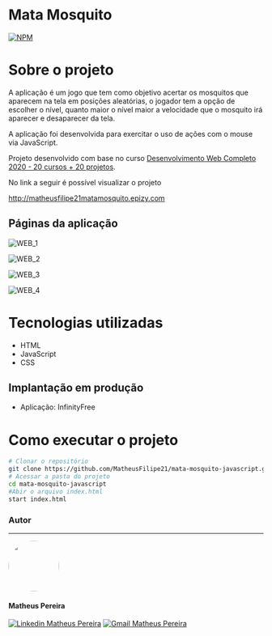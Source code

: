 # Mata Mosquito
[![NPM](https://img.shields.io/npm/l/react)](https://github.com/MatheusFilipe21/mata-mosquito-javascript/blob/master/LICENSE)

# Sobre o projeto

A aplicação é um jogo que tem como objetivo acertar os mosquitos que aparecem na tela em posições aleatórias, o jogador tem a opção de escolher o nível, quanto maior o nível maior a velocidade que o mosquito irá aparecer e desaparecer da tela.

A aplicação foi desenvolvida para exercitar o uso de ações com o mouse via JavaScript.

Projeto desenvolvido com base no curso [Desenvolvimento Web Completo 2020 - 20 cursos + 20 projetos](https://www.udemy.com/course/web-completo/ "Udemy").

No link a seguir é possível visualizar o projeto

<a href="http://matheusfilipe21matamosquito.epizy.com" target="_blank" title="projeto">http://matheusfilipe21matamosquito.epizy.com</a>

## Páginas da aplicação

![WEB_1](https://user-images.githubusercontent.com/57512945/104633888-9922e100-567e-11eb-86d2-caf50a2d6b5a.png)

![WEB_2](https://user-images.githubusercontent.com/57512945/104633890-99bb7780-567e-11eb-87db-1ce4b660ce2d.png)

![WEB_3](https://user-images.githubusercontent.com/57512945/104633892-99bb7780-567e-11eb-9481-3f68a884e82e.png)

![WEB_4](https://user-images.githubusercontent.com/57512945/104633885-97591d80-567e-11eb-94fc-a029d8ef6b85.png)


# Tecnologias utilizadas

- HTML
- JavaScript
- CSS

## Implantação em produção
- Aplicação: InfinityFree

# Como executar o projeto

```bash
# Clonar o repositório
git clone https://github.com/MatheusFilipe21/mata-mosquito-javascript.git
# Acessar a pasta do projeto
cd mata-mosquito-javascript
#Abir o arquivo index.html
start index.html
```

### Autor
---

 <img style="border-radius: 50%;" src="https://avatars3.githubusercontent.com/u/57512945?s=400&u=59280288c5d415b3aedca01cbb06db3c600740a8&v=4" width="100px;" alt=""/>

#### Matheus Pereira

<a href="https://www.linkedin.com/in/matheusfilipe21" target="_blank" title="Linkedin Matheus Pereira"><img src="https://img.shields.io/badge/-Matheus Pereira-blue?style=flat-square&logo=Linkedin&logoColor=white&link=https://www.linkedin.com/in/matheusfilipe21" alt="Linkedin Matheus Pereira"/></a> [![Gmail Matheus Pereira](https://img.shields.io/badge/-matheusfilipe1999@gmail.com-c14438?style=flat-square&logo=Gmail&logoColor=white&link=mailto:matheusfilipe1999@gmail.com)](mailto:matheusfilipe1999@gmail.com "Gmail Matheus Pereira")
